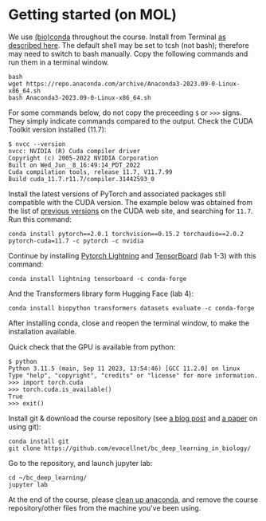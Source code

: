 # Getting started (on MOL)

We use
[(bio)conda](https://doi.org/10.1038/s41592-018-0046-7)
throughout the course. Install from Terminal
[as described here](https://docs.anaconda.com/free/anaconda/install/linux/).
The default shell may be set to tcsh (not bash); therefore may need to switch to bash manually. 
Copy the following commands and run them in a terminal window. 
```
bash
wget https://repo.anaconda.com/archive/Anaconda3-2023.09-0-Linux-x86_64.sh
bash Anaconda3-2023.09-0-Linux-x86_64.sh
```

For some commands below, do not copy the preceeding `$` or `>>>` signs. They simply indicate commands compared to the output. 
Check the CUDA Toolkit version installed (11.7):
```console
$ nvcc --version
nvcc: NVIDIA (R) Cuda compiler driver
Copyright (c) 2005-2022 NVIDIA Corporation
Built on Wed_Jun__8_16:49:14_PDT_2022
Cuda compilation tools, release 11.7, V11.7.99
Build cuda_11.7.r11.7/compiler.31442593_0
```

Install the latest versions of PyTorch and associated packages still compatible with the CUDA version.
The example below was obtained from the list of
[previous versions](https://pytorch.org/get-started/previous-versions/)
on the CUDA web site, and searching for `11.7`.
Run this command:
```
conda install pytorch==2.0.1 torchvision==0.15.2 torchaudio==2.0.2 pytorch-cuda=11.7 -c pytorch -c nvidia
```

Continue by installing
[Pytorch Lightning](https://lightning.ai/docs/pytorch/stable/)
and
[TensorBoard](https://www.tensorflow.org/tensorboard/get_started) (lab 1-3) with this command:
```
conda install lightning tensorboard -c conda-forge
```

And the Transformers library form Hugging Face (lab 4):
```
conda install biopython transformers datasets evaluate -c conda-forge
```
After installing conda, close and reopen the terminal window, to make the installation available. 

Quick check that the GPU is available from python:
```console
$ python
Python 3.11.5 (main, Sep 11 2023, 13:54:46) [GCC 11.2.0] on linux
Type "help", "copyright", "credits" or "license" for more information.
>>> import torch.cuda
>>> torch.cuda.is_available()
True
>>> exit()
```

Install git & download the course repository (see
[a blog post](https://medium.com/@protobioengineering/github-for-biologists-407fab350083)
and
[a paper](https://doi.org/10.1371/journal.pcbi.1004947)
on using git):
```
conda install git
git clone https://github.com/evocellnet/bc_deep_learning_in_biology/
```

Go to the repository, and launch jupyter lab:
```
cd ~/bc_deep_learning/
jupyter lab
```

At the end of the course, please
[clean up anaconda](https://docs.anaconda.com/free/anaconda/install/uninstall/),
and remove the course repository/other files from the machine you've been using.

